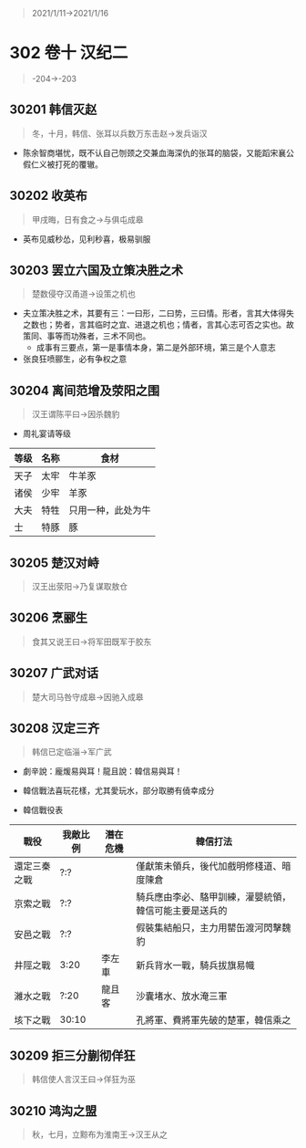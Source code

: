 > 2021/1/11->2021/1/16

# 302 卷十 汉纪二

> -204->-203

## 30201 韩信灭赵
> 冬，十月，韩信、张耳以兵数万东击赵->发兵诣汉
- 陈余智商堪忧，既不认自己刎颈之交兼血海深仇的张耳的脑袋，又能蹈宋襄公假仁义被打死的覆辙。

## 30202 收英布
> 甲戌晦，日有食之->与俱屯成皋
- 英布见威秒怂，见利秒喜，极易驯服

## 30203 罢立六国及立策决胜之术
> 楚数侵夺汉甬道->设策之机也
- 夫立策决胜之术，其要有三：一曰形，二曰势，三曰情。形者，言其大体得失之数也；势者，言其临时之宜、进退之机也；情者，言其心志可否之实也。故策同、事等而功殊者，三术不同也。
  - 成事有三要点，第一是事情本身，第二是外部环境，第三是个人意志
- 张良狂喷郦生，必有争权之意

## 30204 离间范增及荥阳之围
> 汉王谓陈平曰->因杀魏豹
- 周礼宴请等级

等级|名称|食材
--|--|--
天子|太牢|牛羊豕
诸侯|少牢|羊豕
大夫|特牲|只用一种，此处为牛
士|特豚|豚

## 30205 楚汉对峙
> 汉王出荥阳->乃复谋取敖仓

## 30206 烹郦生
> 食其又说王曰->将军田既军于胶东

## 30207 广武对话
> 楚大司马咎守成皋->因驰入成皋

## 30208 汉定三齐
> 韩信已定临淄->军广武
- 劇辛說：龐煖易與耳！龍且說：韓信易與耳！
- 韓信戰法喜玩花樣，尤其愛玩水，部分取勝有僥幸成分

- 韓信戰役表

戰役|我敵比例|潛在危機|韓信打法
--|--|--|--
還定三秦之戰|?:?||僅獻策未領兵，後代加戲明修棧道、暗度陳倉
京索之戰|?:?||騎兵應由李必、駱甲訓練，灌嬰統領，韓信可能主要是送兵的
安邑之戰|?:?||假裝集結船只，主力用罌缶渡河閃擊魏豹
井陘之戰|3:20|李左車|新兵背水一戰，騎兵拔旗易幟
濰水之戰|?:20|龍且客|沙囊堵水、放水淹三軍
垓下之戰|30:10||孔將軍、費將軍先破的楚軍，韓信乘之

## 30209 拒三分蒯彻佯狂
> 韩信使人言汉王曰->佯狂为巫

## 30210 鸿沟之盟
> 秋，七月，立黥布为淮南王->汉王从之
